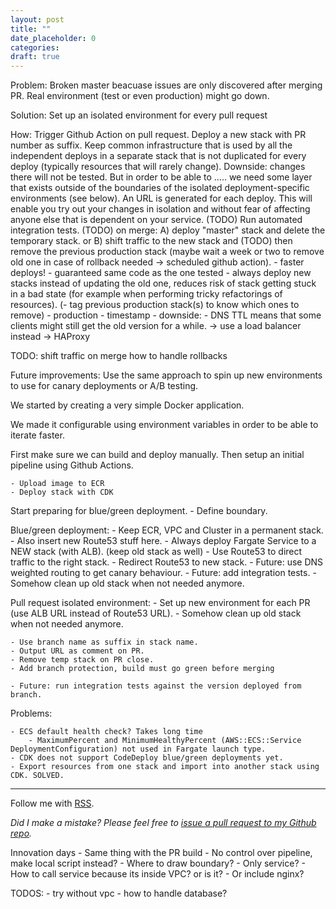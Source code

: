 ```yaml
---
layout: post
title: ""
date_placeholder: 0
categories:
draft: true
---
```


Problem:
Broken master beacuase issues are only discovered after merging PR.
Real environment (test or even production) might go down.

Solution:
Set up an isolated environment for every pull request

How:
Trigger Github Action on pull request.
Deploy a new stack with PR number as suffix.
Keep common infrastructure that is used by all the independent deploys in a separate stack that is not duplicated for every deploy (typically resources that will rarely change).
Downside: changes there will not be tested.
But in order to be able to ..... we need some layer that exists outside of the boundaries of the isolated deployment-specific environments (see below).
An URL is generated for each deploy. This will enable you try out your changes in isolation and without fear of affecting anyone else that is dependent on your service.
(TODO) Run automated integration tests.
(TODO) on merge:
A) deploy "master" stack and delete the temporary stack.
or
B) shift traffic to the new stack and (TODO) then remove the previous production stack (maybe wait a week or two to remove old one in case of rollback needed -> scheduled github action). - faster deploys! - guaranteed same code as the one tested - always deploy new stacks instead of updating the old one, reduces risk of stack getting stuck in a bad state (for example when performing tricky refactorings of resources).
(- tag previous production stack(s) to know which ones to remove) - production - timestamp - downside: - DNS TTL means that some clients might still get the old version for a while.
-> use a load balancer instead
-> HAProxy

TODO:
shift traffic on merge
how to handle rollbacks

Future improvements:
Use the same approach to spin up new environments to use for canary deployments or A/B testing.

We started by creating a very simple Docker application.

We made it configurable using environment variables in order to be able to iterate faster.

First make sure we can build and deploy manually.
Then setup an initial pipeline using Github Actions.

    - Upload image to ECR
    - Deploy stack with CDK

Start preparing for blue/green deployment. - Define boundary.

Blue/green deployment: - Keep ECR, VPC and Cluster in a permanent stack. - Also insert new Route53 stuff here. - Always deploy Fargate Service to a NEW stack (with ALB). (keep old stack as well) - Use Route53 to direct traffic to the right stack. - Redirect Route53 to new stack. - Future: use DNS weighted routing to get canary behaviour. - Future: add integration tests. - Somehow clean up old stack when not needed anymore.

Pull request isolated environment: - Set up new environment for each PR (use ALB URL instead of Route53 URL). - Somehow clean up old stack when not needed anymore.

    - Use branch name as suffix in stack name.
    - Output URL as comment on PR.
    - Remove temp stack on PR close.
    - Add branch protection, build must go green before merging

    - Future: run integration tests against the version deployed from branch.

Problems:

    - ECS default health check? Takes long time
        - MaximumPercent and MinimumHealthyPercent (AWS::ECS::Service DeploymentConfiguration) not used in Fargate launch type.
    - CDK does not support CodeDeploy blue/green deployments yet.
    - Export resources from one stack and import into another stack using CDK. SOLVED.

---

Follow me with [RSS](https://sundin.github.io/feed.xml).

_Did I make a mistake? Please feel free to [issue a pull request to my Github repo](https://github.com/Sundin/sundin.github.io)._

Innovation days - Same thing with the PR build - No control over pipeline, make local script instead? - Where to draw boundary? - Only service? - How to call service because its inside VPC? or is it? - Or include nginx?

TODOS: - try without vpc - how to handle database?

